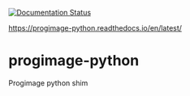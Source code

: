 [![Documentation Status](https://readthedocs.org/projects/progimage-python/badge/?version=latest)](https://progimage-python.readthedocs.io/en/latest/?badge=latest)

https://progimage-python.readthedocs.io/en/latest/

# progimage-python
Progimage python shim
